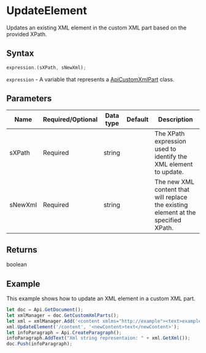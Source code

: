 # UpdateElement

Updates an existing XML element in the custom XML part based on the provided XPath.

## Syntax

```javascript
expression.(sXPath, sNewXml);
```

`expression` - A variable that represents a [ApiCustomXmlPart](../ApiCustomXmlPart.md) class.

## Parameters

| **Name** | **Required/Optional** | **Data type** | **Default** | **Description** |
| ------------- | ------------- | ------------- | ------------- | ------------- |
sXPath | Required | string |  | The XPath expression used to identify the XML element to update.
sNewXml | Required | string |  | The new XML content that will replace the existing element at the specified XPath.

## Returns

boolean

## Example

This example shows how to update an XML element in a custom XML part.

```javascript editor-docx
let doc = Api.GetDocument();
let xmlManager = doc.GetCustomXmlParts();
let xml = xmlManager.Add('<content xmlms="http://example"><text>example_text</text></content>');
xml.UpdateElement('/content', '<newContent>text</newContent>');
let infoParagraph = Api.CreateParagraph();
infoParagraph.AddText("Xml string representaion: " + xml.GetXml());
doc.Push(infoParagraph);
```
